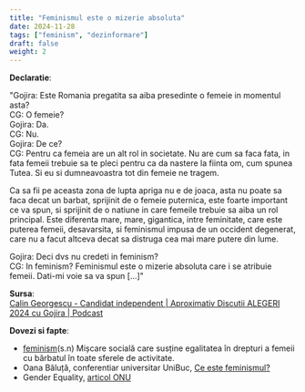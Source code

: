 ```yaml
---
title: "Feminismul este o mizerie absoluta"
date: 2024-11-28
tags: ["feminism", "dezinformare"]
draft: false
weight: 2
---
```


**Declaratie**:  

"Gojira: Este Romania pregatita sa aiba presedinte o femeie in momentul asta?  
CG: O femeie?  
Gojira: Da.  
CG: Nu.  
Gojira: De ce?  
CG: Pentru ca <span class="emphasis">femeia are un alt rol in societate. Nu are cum sa faca fata</span>, in fata femeii trebuie sa te pleci pentru ca da nastere la fiinta om, cum spunea Tutea. Si eu si dumneavoastra tot din femeie ne tragem.  

Ca sa fii pe aceasta zona de lupta apriga nu e de joaca, asta nu poate sa faca decat un barbat, sprijinit de o femeie puternica, este foarte important ce va spun, si sprijinit de o natiune in care femeile trebuie sa aiba un rol principal. Este diferenta mare, mare, gigantica, intre feminitate, care este puterea femeii, desavarsita, si feminismul impusa de un occident degenerat, care nu a facut altceva decat sa distruga cea mai mare putere din lume.  

Gojira: Deci dvs nu credeti in feminism?  
CG: In feminism? <span class="emphasis">Feminismul este o mizerie absoluta</span> care i se atribuie femeii. Dati-mi voie sa va spun [...]"

**Sursa**:  
[Calin Georgescu - Candidat independent | Aproximativ Discutii ALEGERI 2024 cu Gojira | Podcast](https://youtu.be/cd6lf1aWyi4?feature=shared&t=1847)  
<!--more-->
**Dovezi si fapte**:  
- [feminism](https://dexonline.ro/definitie/feminism)(s.n) Mișcare socială care susține egalitatea în drepturi a femeii cu bărbatul în toate sferele de activitate.  
- Oana Băluță, conferentiar universitar UniBuc, [Ce este feminismul?](https://www.youtube.com/live/T9rUr82mZV0?feature=shared&t=57)  
- Gender Equality, [articol ONU](https://www.un.org/en/global-issues/gender-equality)  
